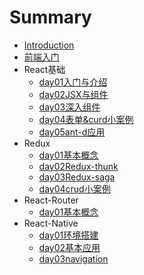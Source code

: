 # Summary

* [Introduction](README.md)
* [前端入门](prepare.md)
* React基础
    * [day01入门与介绍](day01.md)
    * [day02JSX与组件](day02.md)
    * [day03深入组件](day03.md)
    * [day04表单&curd小案例](day04.md)
    * [day05ant-d应用](day05.md)
* Redux
    * [day01基本概念](redux/day01.md)
    * [day02Redux-thunk](redux/day02.md)
    * [day03Redux-saga](redux/day03.md)
    * [day04crud小案例](redux/day04.md)
* React-Router
    * [day01基本概念](router/day01.md)
* React-Native
    * [day01环境搭建](native/day03.md)
    * [day02基本应用](native/day02.md)
    * [day03navigation](native/day03.md)


